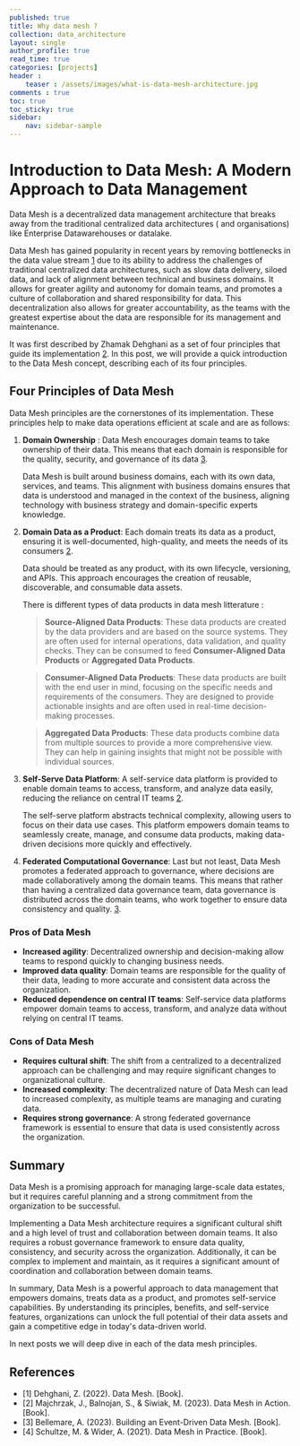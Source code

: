 ```yaml
---
published: true
title: Why data mesh ?
collection: data_architecture
layout: single
author_profile: true
read_time: true
categories: [projects]
header :
    teaser : /assets/images/what-is-data-mesh-architecture.jpg
comments : true
toc: true
toc_sticky: true
sidebar:
    nav: sidebar-sample
---
```


# Introduction to Data Mesh: A Modern Approach to Data Management

Data Mesh is a decentralized data management architecture that breaks away from the traditional centralized data architectures ( and organisations) like Enterprise Datawarehouses or datalake.

Data Mesh has gained popularity in recent years by removing bottlenecks in the data value stream [1](#Dehghani2022) due to its ability to address the challenges of traditional centralized data architectures, such as slow data delivery, siloed data, and lack of alignment between technical and business domains. It allows for greater agility and autonomy for domain teams, and promotes a culture of collaboration and shared responsibility for data.
This decentralization also allows for greater accountability, as the teams with the greatest expertise about the data are responsible for its management and maintenance.

It was first described by Zhamak Dehghani as a set of four principles that guide its implementation [2](#Dehghani2023). In this post, we will provide a quick introduction to the Data Mesh concept, describing each of its four principles.


## Four Principles of Data Mesh

Data Mesh principles are the cornerstones of its implementation. These principles help to make data operations efficient at scale and are as follows:

1. **Domain Ownership** : 
    Data Mesh encourages domain teams to take ownership of their data. This means that each domain is responsible for the quality, security, and governance of its data [3](#Dehghani2023).

    Data Mesh is built around business domains, each with its own data, services, and teams. This alignment with business domains ensures that data is understood and managed in the context of the business, aligning technology with business strategy and domain-specific experts knowledge.



2. **Domain Data as a Product**: 
    Each domain treats its data as a product, ensuring it is well-documented, high-quality, and meets the needs of its consumers [2](#Dehghani2023).

    Data should be treated as any product, with its own lifecycle, versioning, and APIs. This approach encourages the creation of reusable, discoverable, and consumable data assets.

    There is different types of data products in data mesh litterature :

    > **Source-Aligned Data Products**: These data products are created by the data providers and are based on the source systems. They are often used for internal operations, data validation, and quality checks. They can be consumed to feed **Consumer-Aligned Data Products** or **Aggregated Data Products**.

    > **Consumer-Aligned Data Products**: These data products are built with the end user in mind, focusing on the specific needs and requirements of the consumers. They are designed to provide actionable insights and are often used in real-time decision-making processes.

    > **Aggregated Data Products**: These data products combine data from multiple sources to provide a more comprehensive view. They can help in gaining insights that might not be possible with individual sources.




3. **Self-Serve Data Platform**: 
    A self-service data platform is provided to enable domain teams to access, transform, and analyze data easily, reducing the reliance on central IT teams [2](#Dehghani2023).

    The self-serve platform abstracts technical complexity, allowing users to focus on their data use cases. This platform empowers domain teams to seamlessly create, manage, and consume data products, making data-driven decisions more quickly and effectively.


4. **Federated Computational Governance**: 
    Last but not least, Data Mesh promotes a federated approach to governance, where decisions are made collaboratively among the domain teams. This means that rather than having a centralized data governance team, data governance is distributed across the domain teams, who work together to ensure data consistency and quality. [3](#Dehghani2023).



### Pros of Data Mesh

- **Increased agility**: Decentralized ownership and decision-making allow teams to respond quickly to changing business needs.
- **Improved data quality**: Domain teams are responsible for the quality of their data, leading to more accurate and consistent data across the organization.
- **Reduced dependence on central IT teams**: Self-service data platforms empower domain teams to access, transform, and analyze data without relying on central IT teams.

### Cons of Data Mesh

- **Requires cultural shift**: The shift from a centralized to a decentralized approach can be challenging and may require significant changes to organizational culture.
- **Increased complexity**: The decentralized nature of Data Mesh can lead to increased complexity, as multiple teams are managing and curating data.
- **Requires strong governance**: A strong federated governance framework is essential to ensure that data is used consistently across the organization.


## Summary


Data Mesh is a promising approach for managing large-scale data estates, but it requires careful planning and a strong commitment from the organization to be successful.

Implementing a Data Mesh architecture requires a significant cultural shift and a high level of trust and collaboration between domain teams. It also requires a robust governance framework to ensure data quality, consistency, and security across the organization. Additionally, it can be complex to implement and maintain, as it requires a significant amount of coordination and collaboration between domain teams.

In summary, Data Mesh is a powerful approach to data management that empowers domains, treats data as a product, and promotes self-service capabilities. By understanding its principles, benefits, and self-service features, organizations can unlock the full potential of their data assets and gain a competitive edge in today's data-driven world.


In next posts we will deep dive in each of the data mesh principles.

## References

- [1] Dehghani, Z. (2022). Data Mesh. [Book].
- [2] Majchrzak, J., Balnojan, S., & Siwiak, M. (2023). Data Mesh in Action. [Book].
- [3] Bellemare, A. (2023). Building an Event-Driven Data Mesh. [Book].
- [4] Schultze, M. & Wider, A. (2021). Data Mesh in Practice. [Book].
